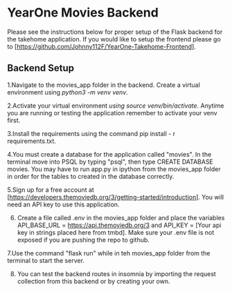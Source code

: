 # YearOne Movies Backend

Please see the instructions below for proper setup of the Flask backend for the takehome application. If you would like to setup the frontend please go to [https://github.com/Johnny112F/YearOne-Takehome-Frontend].

## Backend Setup

1.Navigate to the movies_app folder in the backend. Create a virtual environment using *python3 -m venv venv*.

2.Activate your virtual environment *using source venv/bin/activate*. Anytime you are running or testing the application remember to activate your venv first.

3.Install the requirements using the command pip install - r requirements.txt.

4.You must create a database for the application called "movies". In the terminal move into PSQL by typing "psql",
then type CREATE DATABASE movies. You may have to run app.py in ipython from the movies_app folder in order for the tables to created in the database correctly.

5.Sign up for a free account at [https://developers.themoviedb.org/3/getting-started/introduction]. You will need an API key to use this application.

6. Create a file called .env in the movies_app folder and place the variables API_BASE_URL = https://api.themoviedb.org/3 and API_KEY = [Your api key in strings placed here from tmbd]. Make sure your .env file is not exposed if you are pushing the repo to github.

7.Use the command "flask run" while in teh movies_app folder from the terminal to start the server.

8. You can test the backend routes in insomnia by importing the request collection from this backend or by creating your own.